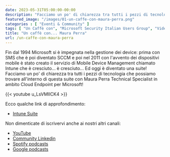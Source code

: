```yaml
---
date: 2023-05-31T05:00:00-00:00
description: "Facciamo un po' di chiarezza tra tutti i pezzi di tecnologia che possiamo trovare all'interno della nuova suite di Intunbe con Maura Perra, Technical Specialist in ambito Cloud Endpoint per Microsoft!"
featured_image: "/images/01-un-caffe-con-maura-perra.png"
categories : [ "Eventi & Community" ]
tags: [ "Un Caffè con", "Microsoft Security Italian Users Group", "Video" ]
title: "Un caffè con... Maura Perra"
url: /un-caffe-con-maura-perra
---
```

Fin dal 1994 Microsoft si è impegnata nella gestione dei device: prima con SMS che è poi diventato SCCM e poi nel 2011 con l'avvento dei dispositivi mobile è stato creato il servizio di Mobile Device Management chiamato Intune che è cresciuto... è cresciuto... Ed oggi è diventato una suite!
Facciamo un po' di chiarezza tra tutti i pezzi di tecnologia che possiamo trovare all'interno di questa suite con Maura Perra Technical Specialist in ambito Cloud Endpoint per Microsoft!

{{< youtube u_LsVMIICK4 >}}

Ecco qualche link di approfondimento:
- [Intune Suite](https://techcommunity.microsoft.com/t5/intune-customer-success/introducing-the-new-microsoft-intune-suite/ba-p/3755574)


Non dimenticate di iscrivervi anche ai nostri altri canali: 
- [YouTube](https://www.youtube.com/@microsoftsecurityitalianus7402 )
- [Community Linkedin](https://www.linkedin.com/groups/9051256/)
- [Spotify podcasts](https://open.spotify.com/show/6DYut6ML56sjtLJB6YGI7i)
- [Google podcasts](https://podcasts.google.com/feed/aHR0cHM6Ly9hbmNob3IuZm0vcy83ZjFhMjQ3NC9wb2RjYXN0L3Jzcw?sa=X&ved=2ahUKEwjRsPbfnOP1AhW2yLsIHRYcDwkQ9sEGegQIARAC)